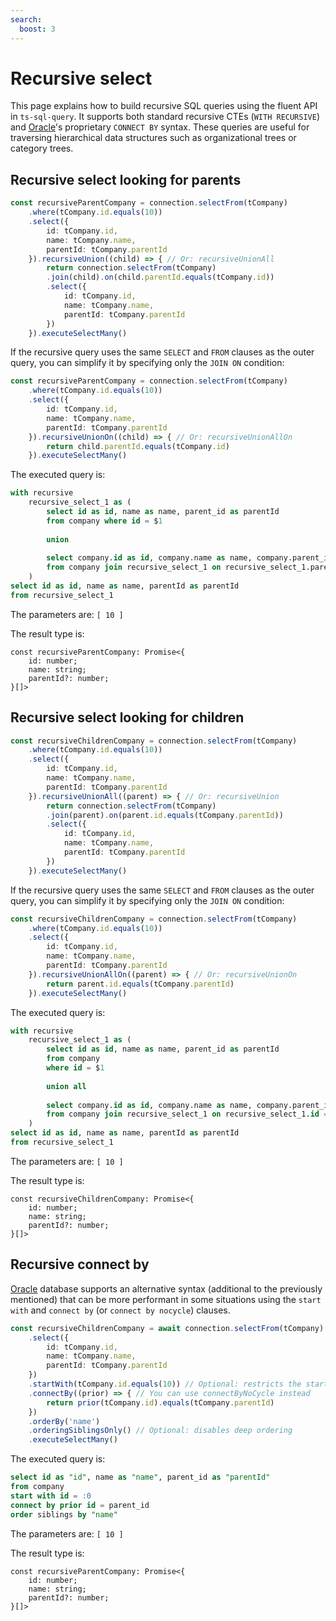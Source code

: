 ```yaml
---
search:
  boost: 3
---
```

# Recursive select

This page explains how to build recursive SQL queries using the fluent API in `ts-sql-query`. It supports both standard recursive CTEs (`WITH RECURSIVE`) and [Oracle](../configuration/supported-databases/oracle.md)'s proprietary `CONNECT BY` syntax. These queries are useful for traversing hierarchical data structures such as organizational trees or category trees.

## Recursive select looking for parents

```ts
const recursiveParentCompany = connection.selectFrom(tCompany)
    .where(tCompany.id.equals(10))
    .select({
        id: tCompany.id,
        name: tCompany.name,
        parentId: tCompany.parentId
    }).recursiveUnion((child) => { // Or: recursiveUnionAll
        return connection.selectFrom(tCompany)
        .join(child).on(child.parentId.equals(tCompany.id))
        .select({
            id: tCompany.id,
            name: tCompany.name,
            parentId: tCompany.parentId
        })
    }).executeSelectMany()
```

If the recursive query uses the same `SELECT` and `FROM` clauses as the outer query, you can simplify it by specifying only the `JOIN ON` condition:

```ts
const recursiveParentCompany = connection.selectFrom(tCompany)
    .where(tCompany.id.equals(10))
    .select({
        id: tCompany.id,
        name: tCompany.name,
        parentId: tCompany.parentId
    }).recursiveUnionOn((child) => { // Or: recursiveUnionAllOn
        return child.parentId.equals(tCompany.id)
    }).executeSelectMany()
```

The executed query is:
```sql
with recursive 
    recursive_select_1 as (
        select id as id, name as name, parent_id as parentId 
        from company where id = $1 
        
        union 
        
        select company.id as id, company.name as name, company.parent_id as parentId 
        from company join recursive_select_1 on recursive_select_1.parentId = company.id
    )
select id as id, name as name, parentId as parentId
from recursive_select_1
```

The parameters are: `[ 10 ]`

The result type is:
```tsx
const recursiveParentCompany: Promise<{
    id: number;
    name: string;
    parentId?: number;
}[]>
```

## Recursive select looking for children

```ts
const recursiveChildrenCompany = connection.selectFrom(tCompany)
    .where(tCompany.id.equals(10))
    .select({
        id: tCompany.id,
        name: tCompany.name,
        parentId: tCompany.parentId
    }).recursiveUnionAll((parent) => { // Or: recursiveUnion
        return connection.selectFrom(tCompany)
        .join(parent).on(parent.id.equals(tCompany.parentId))
        .select({
            id: tCompany.id,
            name: tCompany.name,
            parentId: tCompany.parentId
        })
    }).executeSelectMany()
```

If the recursive query uses the same `SELECT` and `FROM` clauses as the outer query, you can simplify it by specifying only the `JOIN ON` condition:

```ts
const recursiveChildrenCompany = connection.selectFrom(tCompany)
    .where(tCompany.id.equals(10))
    .select({
        id: tCompany.id,
        name: tCompany.name,
        parentId: tCompany.parentId
    }).recursiveUnionAllOn((parent) => { // Or: recursiveUnionOn
        return parent.id.equals(tCompany.parentId)
    }).executeSelectMany()
```

The executed query is:
```sql
with recursive 
    recursive_select_1 as (
        select id as id, name as name, parent_id as parentId 
        from company 
        where id = $1 
        
        union all 
        
        select company.id as id, company.name as name, company.parent_id as parentId 
        from company join recursive_select_1 on recursive_select_1.id = company.parent_id
    ) 
select id as id, name as name, parentId as parentId
from recursive_select_1
```

The parameters are: `[ 10 ]`

The result type is:
```tsx
const recursiveChildrenCompany: Promise<{
    id: number;
    name: string;
    parentId?: number;
}[]>
```

## Recursive connect by

[Oracle](../configuration/supported-databases/oracle.md) database supports an alternative syntax (additional to the previously mentioned) that can be more performant in some situations using the `start with` and `connect by` (or `connect by nocycle`) clauses.

```ts
const recursiveChildrenCompany = await connection.selectFrom(tCompany)
    .select({
        id: tCompany.id,
        name: tCompany.name,
        parentId: tCompany.parentId
    })
    .startWith(tCompany.id.equals(10)) // Optional: restricts the starting node
    .connectBy((prior) => { // You can use connectByNoCycle instead
        return prior(tCompany.id).equals(tCompany.parentId)
    })
    .orderBy('name')
    .orderingSiblingsOnly() // Optional: disables deep ordering
    .executeSelectMany()
```

The executed query is:
```sql
select id as "id", name as "name", parent_id as "parentId" 
from company 
start with id = :0 
connect by prior id = parent_id 
order siblings by "name"
```

The parameters are: `[ 10 ]`

The result type is:
```tsx
const recursiveParentCompany: Promise<{
    id: number;
    name: string;
    parentId?: number;
}[]>
```
